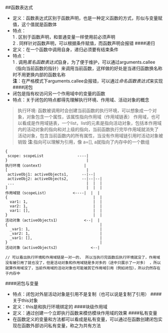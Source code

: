 ##函数表达式
  + 定义：函数表达式区别于函数声明，也是一种定义函数的方式，形似与变量赋值，这个值就是函数体
  + 特点：  
     1 . 区别于函数声明，和普通变量一样使用前必须声明  
     2 . 同样针对函数声明，可以根据条件赋值，而函数声明会报错
####递归
  + 定义：在一个函数中调用自身，递归必须要有结束条件
  + 特点：  
     1 . 调用*匿名函数表达式*自身，为了便于维护，可以通过arguments.callee（指向当前函数的指针）来调用当前函数，这样做的好处是当递归函数换名称时不用更换内部的函数名称  
     **注**：在严格模式下arguments.callee会报错，可以通过*命名函数表达式*来实现
####闭包
  + 闭包是指有权访问另一个作用域中的变量的函数
  + 特点：关于闭包的特点都得先理解执行环境、作用域、活动对象的概念
  > 执行环境: 函数被调用时会创建当前函数的执行环境，可以想象成一个对象，对象包含一个属性，该属性指向作用域（作用域链表）
  > 作用域，也可以看成是作用域链表，一个list，list的元素是指向活动对象，包括本作用域内的活动对象的指向和对上级的指向，当前函数执行完毕作用域就消失了
  >活动对象，包含当前函数内的所有属性，当没有作用域链引用时活动对象被销毁
  **注**:指向可以理解为引用，像 a=[], a就指向了内存中的一个数组
  ```
  {                                              
   scope: scopeList               ----|             
  }                                   |
  执行环境（context）                  |
  [                                   |
   activeObj1: activeObjects1,      --|--|
   activeObj2: activeObjects2,      --|--|--|
   ...                                |  |  |
  ]                                   |  |  |
  作用域链（scopeList）           <----|  |  |
  {                                      |  |  
    var1: 1,                             |  |
    var2: 1,                             |  |
    var1: [],                            |  |
  }                                      |  |
  活动对象（activeObjects1）           <--|  |
  {                                         |
    _var1: 1,                               |
    _var2: 1,                               |
    _var1: [],                              |
  }                                         |
  活动对象（activeObjects2）              <--|  

  // 可以看出执行环境和作用域链是一对一的， 所以当执行完函数后执行环境就没了，作用域没有被引用了就也没了，但是活动对象和作用域链是多对多的（途中只展示了一对多） ，所以就算作用域没了，当前作用域的活动对象也可能被其它作用域引用（例如闭包），所以仍然存在于内存中
  ```
####闭包与变量
  + 特点：闭包对外层活动对象是引用不是复制（也可以说是复制了引用）
####关于this对象
  + 定义：this是和执行环境绑定的
####块级作用域
  + 定义：通过创建一个立即执行函数来模仿模块作用域的效果
####私有变量
  + 在函数定义的变量和方法都可以看成是私有变量，可以通过在函数创建闭包实现在函数外部访问私有变量，称之为共有方法
